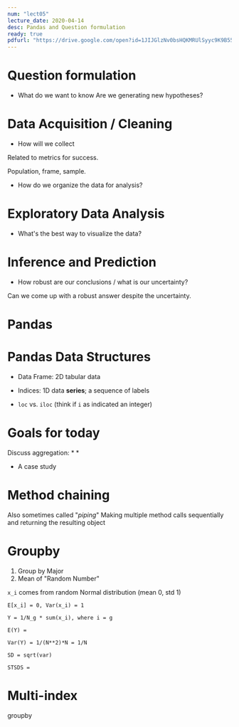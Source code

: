 ```yaml
---
num: "lect05"
lecture_date: 2020-04-14
desc: Pandas and Question formulation
ready: true
pdfurl: "https://drive.google.com/open?id=1JIJGlzNv0bsHQKMRUlSyyc9K9B55-ijk"
---
```


# Question formulation

* What do we want to know
Are we generating new hypotheses?

# Data Acquisition / Cleaning

* How will we collect

Related to metrics for success.

Population, frame, sample.

* How do we organize the data for analysis?

# Exploratory Data Analysis

* What's the best way to visualize the data?

# Inference and Prediction

* How robust are our conclusions / what is our uncertainty?

Can we come up with a robust answer despite the uncertainty.


# Pandas

# Pandas Data Structures

* Data Frame: 2D tabular data
* Indices: 1D data **series**; a sequence of labels

* `loc` vs. `iloc` (think if `i` as indicated an integer)

# Goals for today

Discuss aggregation:
*
*
* A case study

# Method chaining

Also sometimes called "_piping_" Making multiple method calls sequentially and returning the resulting object


# Groupby


1. Group by Major
2. Mean of "Random Number"

`x_i` comes from random Normal distribution (mean 0, std 1)

```
E[x_i] = 0, Var(x_i) = 1

Y = 1/N_g * sum(x_i), where i = g

E(Y) =

Var(Y) = 1/(N**2)*N = 1/N

SD = sqrt(var)

STSDS =
```

# Multi-index
groupby

